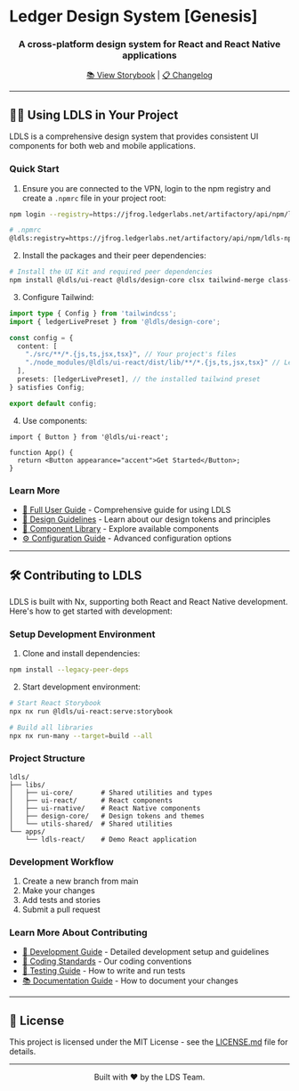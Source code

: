 # Ledger Design System [Genesis]

<h3 align="center">A cross-platform design system for React and React Native applications</h3>

<p align="center">
  <a href="https://your-storybook-url.com" target="_blank">📚 View Storybook</a> |
  <a href="https://your-changelog-url.com">📋 Changelog</a>
</p>

---

## 👩‍💻 Using LDLS in Your Project

LDLS is a comprehensive design system that provides consistent UI components for both web and mobile applications.

### Quick Start

1. Ensure you are connected to the VPN, login to the npm registry and create a `.npmrc` file in your project root:

```bash
npm login --registry=https://jfrog.ledgerlabs.net/artifactory/api/npm/ldls-npm-prod-public/
```

```bash
# .npmrc
@ldls:registry=https://jfrog.ledgerlabs.net/artifactory/api/npm/ldls-npm-prod-public/
```

2. Install the packages and their peer dependencies:

```bash
# Install the UI Kit and required peer dependencies
npm install @ldls/ui-react @ldls/design-core clsx tailwind-merge class-variance-authority
```

3. Configure Tailwind:

```typescript
import type { Config } from 'tailwindcss';
import { ledgerLivePreset } from '@ldls/design-core';

const config = {
  content: [
    "./src/**/*.{js,ts,jsx,tsx}", // Your project's files
    "./node_modules/@ldls/ui-react/dist/lib/**/*.{js,ts,jsx,tsx}" // Ledger UI Kit components
  ],
  presets: [ledgerLivePreset], // the installed tailwind preset
} satisfies Config;

export default config;
```

4. Use components:

```tsx
import { Button } from '@ldls/ui-react';

function App() {
  return <Button appearance="accent">Get Started</Button>;
}
```

### Learn More

- [📖 Full User Guide](./USER_GUIDE.md) - Comprehensive guide for using LDLS
- [🎨 Design Guidelines](./USER_GUIDE.md#design-tokens) - Learn about our design tokens and principles
- [🧩 Component Library](https://your-storybook-url.com) - Explore available components
- [⚙️ Configuration Guide](./USER_GUIDE.md#configuration) - Advanced configuration options

---

## 🛠 Contributing to LDLS

LDLS is built with Nx, supporting both React and React Native development. Here's how to get started with development:

### Setup Development Environment

1. Clone and install dependencies:

```bash
npm install --legacy-peer-deps
```

2. Start development environment:

```bash
# Start React Storybook
npx nx run @ldls/ui-react:serve:storybook

# Build all libraries
npx nx run-many --target=build --all
```

### Project Structure

```
ldls/
├── libs/
│   ├── ui-core/       # Shared utilities and types
│   ├── ui-react/      # React components
│   ├── ui-rnative/    # React Native components
│   ├── design-core/   # Design tokens and themes
│   └── utils-shared/  # Shared utilities
└── apps/
    └── ldls-react/    # Demo React application
```

### Development Workflow

1. Create a new branch from main
2. Make your changes
3. Add tests and stories
4. Submit a pull request

### Learn More About Contributing

- [🔧 Development Guide](./CONTRIBUTING.md) - Detailed development setup and guidelines
- [📝 Coding Standards](./CONTRIBUTING.md#coding-standards) - Our coding conventions
- [🧪 Testing Guide](./CONTRIBUTING.md#testing) - How to write and run tests
- [📚 Documentation Guide](./CONTRIBUTING.md#documentation) - How to document your changes

---

## 📄 License

This project is licensed under the MIT License - see the [LICENSE.md](./LICENSE.md) file for details.

---

<p align="center">
  Built with ❤️ by the LDS Team.
</p>
